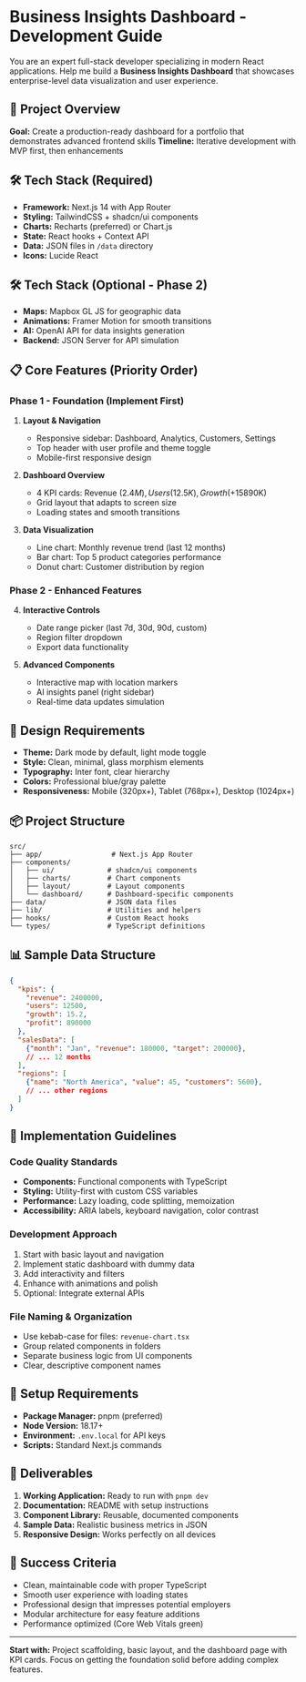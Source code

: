 # Business Insights Dashboard - Development Guide

You are an expert full-stack developer specializing in modern React applications. Help me build a **Business Insights Dashboard** that showcases enterprise-level data visualization and user experience.

## 🎯 Project Overview
**Goal:** Create a production-ready dashboard for a portfolio that demonstrates advanced frontend skills
**Timeline:** Iterative development with MVP first, then enhancements

## 🛠 Tech Stack (Required)
- **Framework:** Next.js 14 with App Router
- **Styling:** TailwindCSS + shadcn/ui components  
- **Charts:** Recharts (preferred) or Chart.js
- **State:** React hooks + Context API
- **Data:** JSON files in `/data` directory
- **Icons:** Lucide React

## 🛠 Tech Stack (Optional - Phase 2)
- **Maps:** Mapbox GL JS for geographic data
- **Animations:** Framer Motion for smooth transitions
- **AI:** OpenAI API for data insights generation
- **Backend:** JSON Server for API simulation

## 📋 Core Features (Priority Order)

### Phase 1 - Foundation (Implement First)
1. **Layout & Navigation**
   - Responsive sidebar: Dashboard, Analytics, Customers, Settings
   - Top header with user profile and theme toggle
   - Mobile-first responsive design

2. **Dashboard Overview**
   - 4 KPI cards: Revenue ($2.4M), Users (12.5K), Growth (+15%), Profit ($890K)
   - Grid layout that adapts to screen size
   - Loading states and smooth transitions

3. **Data Visualization**
   - Line chart: Monthly revenue trend (last 12 months)
   - Bar chart: Top 5 product categories performance
   - Donut chart: Customer distribution by region

### Phase 2 - Enhanced Features
4. **Interactive Controls**
   - Date range picker (last 7d, 30d, 90d, custom)
   - Region filter dropdown
   - Export data functionality

5. **Advanced Components**
   - Interactive map with location markers
   - AI insights panel (right sidebar)
   - Real-time data updates simulation

## 🎨 Design Requirements
- **Theme:** Dark mode by default, light mode toggle
- **Style:** Clean, minimal, glass morphism elements
- **Typography:** Inter font, clear hierarchy
- **Colors:** Professional blue/gray palette
- **Responsiveness:** Mobile (320px+), Tablet (768px+), Desktop (1024px+)

## 📦 Project Structure
```
src/
├── app/                 # Next.js App Router
├── components/
│   ├── ui/             # shadcn/ui components
│   ├── charts/         # Chart components
│   ├── layout/         # Layout components
│   └── dashboard/      # Dashboard-specific components
├── data/               # JSON data files
├── lib/                # Utilities and helpers
├── hooks/              # Custom React hooks
└── types/              # TypeScript definitions
```

## 📊 Sample Data Structure
```json
{
  "kpis": {
    "revenue": 2400000,
    "users": 12500,
    "growth": 15.2,
    "profit": 890000
  },
  "salesData": [
    {"month": "Jan", "revenue": 180000, "target": 200000},
    // ... 12 months
  ],
  "regions": [
    {"name": "North America", "value": 45, "customers": 5600},
    // ... other regions
  ]
}
```

## 🚀 Implementation Guidelines

### Code Quality Standards
- **Components:** Functional components with TypeScript
- **Styling:** Utility-first with custom CSS variables
- **Performance:** Lazy loading, code splitting, memoization
- **Accessibility:** ARIA labels, keyboard navigation, color contrast

### Development Approach
1. Start with basic layout and navigation
2. Implement static dashboard with dummy data
3. Add interactivity and filters
4. Enhance with animations and polish
5. Optional: Integrate external APIs

### File Naming & Organization
- Use kebab-case for files: `revenue-chart.tsx`
- Group related components in folders
- Separate business logic from UI components
- Clear, descriptive component names

## 🔧 Setup Requirements
- **Package Manager:** pnpm (preferred)
- **Node Version:** 18.17+
- **Environment:** `.env.local` for API keys
- **Scripts:** Standard Next.js commands

## 📝 Deliverables
1. **Working Application:** Ready to run with `pnpm dev`
2. **Documentation:** README with setup instructions
3. **Component Library:** Reusable, documented components
4. **Sample Data:** Realistic business metrics in JSON
5. **Responsive Design:** Works perfectly on all devices

## 🎯 Success Criteria
- Clean, maintainable code with proper TypeScript
- Smooth user experience with loading states
- Professional design that impresses potential employers
- Modular architecture for easy feature additions
- Performance optimized (Core Web Vitals green)

---

**Start with:** Project scaffolding, basic layout, and the dashboard page with KPI cards. Focus on getting the foundation solid before adding complex features.